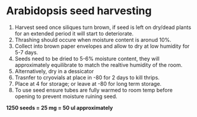 # Arabidopsis seed harvesting

1. Harvest seed once siliques turn brown, if seed is left on dry/dead plants for an extended period it will start to deteriorate.
  2. Thrashing should occure when moisture content is aronud 10%.
2. Collect into brown paper envelopes and allow to dry at low humidity for 5-7 days.
  2. Seeds need to be dried to 5-6% moisture content, they will approximately equilibrate to match the realtive humidity of the room.
  3. Alternatively, dry in a dessicator
3. Trasnfer to cryovials at place in -80 for 2 days to kill thrips.
4. Place at 4 for storage; or leave at -80 for long term storage.
4. To use seed ensure tubes are fully warmed to room temp before opening to prevent moisture ruining seed.

**1250 seeds = 25 mg = 50 ul approximately**
